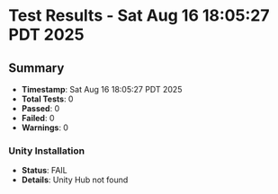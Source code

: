# Test Results - Sat Aug 16 18:05:27 PDT 2025

## Summary
- **Timestamp**: Sat Aug 16 18:05:27 PDT 2025
- **Total Tests**: 0
- **Passed**: 0
- **Failed**: 0
- **Warnings**: 0

### Unity Installation
- **Status**: FAIL
- **Details**: Unity Hub not found

